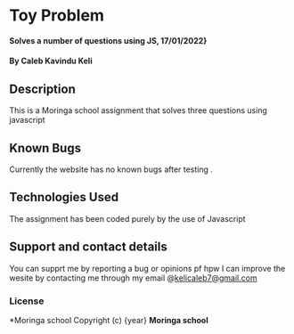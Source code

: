 # Toy Problem 
#### Solves a number of questions using JS, 17/01/2022}
#### By **Caleb Kavindu Keli**
## Description
This is a Moringa school assignment that solves three questions using javascript
## Known Bugs
Currently the website has no known bugs after testing . 
## Technologies Used
The assignment has been coded purely by the use of Javascript 
## Support and contact details
You can supprt me by reporting a bug or opinions pf hpw I can improve the wesite by contacting me through my email @kelicaleb7@gmail.com
### License
*Moringa school
Copyright (c) {year} **Moringa school**